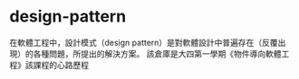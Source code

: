 # design-pattern
在軟體工程中，設計模式（design pattern）是對軟體設計中普遍存在（反覆出現）的各種問題，所提出的解決方案。
該倉庫是大四第一學期《物件導向軟體工程》該課程的心路歷程

